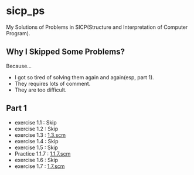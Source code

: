 # sicp_ps
My Solutions of Problems in SICP(Structure and Interpretation of Computer Program).

## Why I Skipped Some Problems?
Because...
- I got so tired of solving them again and again(esp, part 1).
- They requires lots of comment.
- They are too difficult.

## Part 1
- exercise 1.1 : Skip
- exercise 1.2 : Skip
- exercise 1.3 : [1.3.scm](exercises/1.3.scm)
- exercise 1.4 : Skip
- exercise 1.5 : Skip
- Practice 1.1.7 : [1.1.7.scm](practices/1.1.7.scm)
- exercise 1.6 : Skip
- exercise 1.7 : [1.7.scm](exercises/1.7.scm)
